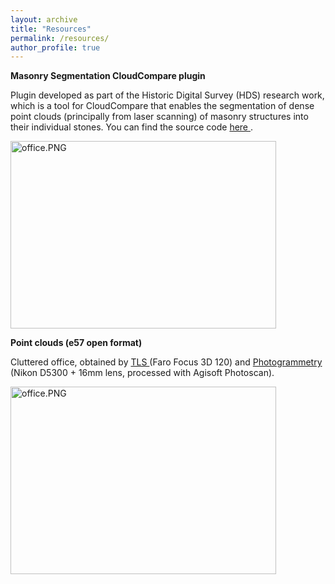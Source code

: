 ```yaml
---
layout: archive
title: "Resources"
permalink: /resources/
author_profile: true
---
```


<strong>Masonry Segmentation CloudCompare plugin</strong>

Plugin developed as part of the Historic Digital Survey (HDS) research work, which is a tool for CloudCompare that enables the segmentation of dense point clouds (principally from laser scanning) of masonry structures into their individual stones. You can find the source code <a href="https://github.com/CyberbuildLab/masonry-cc">here </a>.


<img class="  wp-image-774 aligncenter" src="https://beyondthepointclouds.files.wordpress.com/2019/02/office-1.png" alt="office.PNG" width="425" height="300" />

<strong>Point clouds (e57 open format)</strong>

Cluttered office, obtained by <a href="https://drive.google.com/open?id=1suTdK1oXPRy1WowPxz7jP07g1fC7AK7T">TLS </a>(Faro Focus 3D 120) and <a href="https://drive.google.com/open?id=1oXzW1aNpeeGBzmhGH3QdD2Rg5r9vKBfE">Photogrammetry </a>(Nikon D5300 + 16mm lens, processed with Agisoft Photoscan).

<img class="  wp-image-774 aligncenter" src="https://beyondthepointclouds.files.wordpress.com/2019/02/office-1.png" alt="office.PNG" width="425" height="300" />

 

